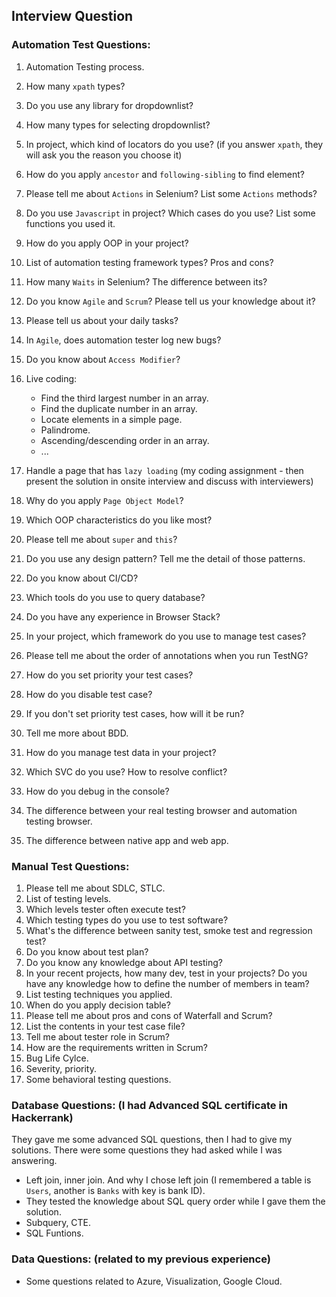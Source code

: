 ## Interview Question

### Automation Test Questions:
1. Automation Testing process.
2. How many `xpath` types?
3. Do you use any library for dropdownlist?
4. How many types for selecting dropdownlist?
5. In project, which kind of locators do you use? (if you answer `xpath`, they will ask you the reason you choose it)
6. How do you apply `ancestor` and `following-sibling` to find element?
7. Please tell me about `Actions` in Selenium? List some `Actions` methods?
8. Do you use `Javascript` in project? Which cases do you use? List some functions you used it.
9. How do you apply OOP in your project?
10. List of automation testing framework types? Pros and cons?
11. How many `Waits` in Selenium? The difference between its?
12. Do you know `Agile` and `Scrum`? Please tell us your knowledge about it?
13. Please tell us about your daily tasks?
14. In `Agile`, does automation tester log new bugs?
15. Do you know about `Access Modifier`?
16. Live coding:

    - Find the third largest number in an array.
    - Find the duplicate number in an array.
    - Locate elements in a simple page.
    - Palindrome.
    - Ascending/descending order in an array.
    - ...

17. Handle a page that has `lazy loading` (my coding assignment - then present the solution in onsite interview and discuss with interviewers)
18. Why do you apply `Page Object Model`?
19. Which OOP characteristics do you like most?
20. Please tell me about `super` and `this`?
21. Do you use any design pattern? Tell me the detail of those patterns.
22. Do you know about CI/CD?
23. Which tools do you use to query database?
24. Do you have any experience in Browser Stack?
25. In your project, which framework do you use to manage test cases?
26. Please tell me about the order of annotations when you run TestNG?
27. How do you set priority your test cases?
28. How do you disable test case?
29. If you don't set priority test cases, how will it be run?
30. Tell me more about BDD.
31. How do you manage test data in your project?
32. Which SVC do you use? How to resolve conflict?
33. How do you debug in the console?
34. The difference between your real testing browser and automation testing browser.
35. The difference between native app and web app.

### Manual Test Questions:
1. Please tell me about SDLC, STLC.
2. List of testing levels.
3. Which levels tester often execute test?
4. Which testing types do you use to test software?
5. What's the difference between sanity test, smoke test and regression test?
6. Do you know about test plan?
7. Do you know any knowledge about API testing?
8. In your recent projects, how many dev, test in your projects? Do you have any knowledge how to define the number of members in team?
9. List testing techniques you applied.
10. When do you apply decision table?
11. Please tell me about pros and cons of Waterfall and Scrum?
12. List the contents in your test case file?
13. Tell me about tester role in Scrum?
14. How are the requirements written in Scrum?
15. Bug Life Cylce.
16. Severity, priority.
17. Some behavioral testing questions.

### Database Questions: (I had Advanced SQL certificate in Hackerrank)
They gave me some advanced SQL questions, then I had to give my solutions. There were some questions they had asked while I was answering.

- Left join, inner join. And why I chose left join (I remembered a table is `Users`, another is `Banks` with key is bank ID).
- They tested the knowledge about SQL query order while I gave them the solution.
- Subquery, CTE.
- SQL Funtions.

### Data Questions: (related to my previous experience)
- Some questions related to Azure, Visualization, Google Cloud. 
